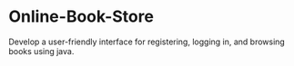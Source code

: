 # Online-Book-Store
Develop a user-friendly interface for registering, logging in, and browsing books using java.
